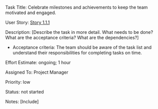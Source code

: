 Task Title: Celebrate milestones and achievements to keep the team motivated and engaged.

User Story: [Story 1.1.1](../../stories/story_1.1.1.md)

Description: [Describe the task in more detail. What needs to be done? What are the acceptance criteria? What are the dependencies?]
* Acceptance criteria: The team should be aware of the task list and understand their responsibilities for completing tasks on time.

Effort Estimate: ongoing; 1 hour

Assigned To: Project Manager

Priority: low

Status: not started

Notes: [Include]